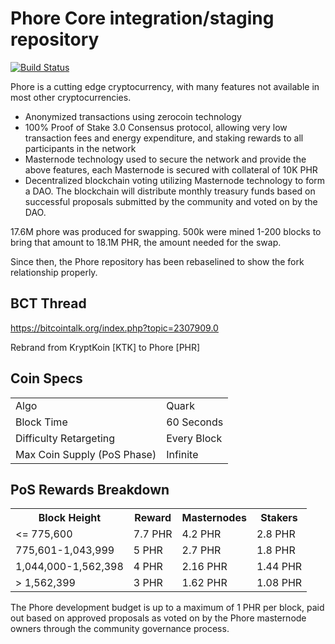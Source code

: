 Phore Core integration/staging repository
=====================================

[![Build Status](https://travis-ci.org/phoreproject/Phore.svg?branch=master)](https://travis-ci.org/phoreproject/Phore)

Phore is a cutting edge cryptocurrency, with many features not available in most other cryptocurrencies.
- Anonymized transactions using zerocoin technology
- 100% Proof of Stake 3.0 Consensus protocol, allowing very low transaction fees and energy expenditure, and staking rewards to all participants in the network
- Masternode technology used to secure the network and provide the above features, each Masternode is secured
  with collateral of 10K PHR
- Decentralized blockchain voting utilizing Masternode technology to form a DAO. The blockchain will distribute monthly treasury funds based on successful proposals submitted by the community and voted on by the DAO.

17.6M phore was produced for swapping. 500k were mined 1-200 blocks to bring that amount to 18.1M PHR, the amount needed for the swap.

Since then, the Phore repository has been rebaselined to show the fork relationship properly.

## BCT Thread ##

https://bitcointalk.org/index.php?topic=2307909.0

Rebrand from KryptKoin [KTK] to Phore [PHR]

## Coin Specs ##
<table>
<tr><td>Algo</td><td>Quark</td></tr>
<tr><td>Block Time</td><td>60 Seconds</td></tr>
<tr><td>Difficulty Retargeting</td><td>Every Block</td></tr>
<tr><td>Max Coin Supply (PoS Phase)</td><td>Infinite</td></tr>
</table>

## PoS Rewards Breakdown ##

<table>
<th>Block Height</th><th>Reward</th><th>Masternodes</th><th>Stakers</th>
<tr><td><= 775,600</td><td>7.7 PHR</td><td>4.2 PHR</td><td>2.8 PHR</td></tr>
<tr><td>775,601-1,043,999</td><td>5 PHR</td><td>2.7 PHR</td><td>1.8 PHR</td></tr>
<tr><td>1,044,000-1,562,398</td><td>4 PHR</td><td>2.16 PHR</td><td>1.44 PHR</td></tr>
<tr><td>> 1,562,399</td><td>3 PHR</td><td>1.62 PHR</td><td>1.08 PHR</td></tr>
</table>

The Phore development budget is up to a maximum of 1 PHR per block, paid out based on approved proposals as voted on by the Phore masternode owners through the community governance process.
